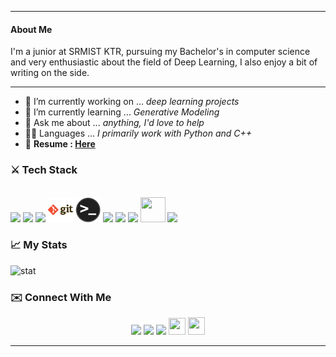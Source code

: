 

----




#### About Me
I'm a junior at SRMIST KTR, pursuing my Bachelor's in computer science and very enthusiastic about the field of Deep Learning, I also enjoy a bit of writing on the side.



---


 - 🔭 I’m currently working on ... *deep learning projects*
 - 🌱 I’m currently learning ... *Generative Modeling*
 - 💬 Ask me about ... *anything, I'd love to help*
 - 👨‍💻 Languages ... *I primarily work with Python and C++*
 - 🙋 **Resume : [Here](https://drive.google.com/file/d/1D2SL17VsW8ktyd-oj9Cp-QDIQ2AtQxE1/view?usp=sharing)**




### ⚔️ Tech Stack

<br>
<code><img height="40" src="https://github.com/gilbarbara/logos/blob/master/logos/python.svg"></code>
    <code><img height="40" src="https://pytorch.org/assets/images/pytorch-logo.png"></code>
    <code><img height="40" src="https://github.com/gilbarbara/logos/blob/master/logos/c-plusplus.svg"></code>
   <code><img height="40" src="https://raw.githubusercontent.com/github/explore/80688e429a7d4ef2fca1e82350fe8e3517d3494d/topics/git/git.png"></code>
   <code><img height="40" src="https://raw.githubusercontent.com/github/explore/80688e429a7d4ef2fca1e82350fe8e3517d3494d/topics/terminal/terminal.png"></code>
   <code><img height="40" src="https://seeklogo.net/wp-content/uploads/2020/03/Linux-logo.png"></code>
   <code><img height="40" src="https://www.nicepng.com/png/full/223-2233246_heroku-logo-salesforce-heroku.png"></code>
   <code><img height="40" src="https://qphs.fs.quoracdn.net/main-qimg-748316a749bdb46f5cdbe02e976e5500.webp"></code>
   <code><img height="40" img width="40" src="https://d2h0cx97tjks2p.cloudfront.net/blogs/wp-content/uploads/sites/2/2019/07/scikit-learn-logo.png"></code>
   <code><img height="40" src="https://cdn0.iconfinder.com/data/icons/octicons/1024/markdown-512.png"></code>
   
   
   
  

<br>


### 📈 My Stats<br>
![stat](https://github-readme-stats.vercel.app/api?username=pksenpai&show_icons=true&theme=radical)

### ✉️ Connect With Me<br>
<p align="center">
<a href="mailto:mr.kumar.parikshit@gmail.com"><img src="https://img.shields.io/badge/Gmail-D14836?style=for-the-badge&logo=gmail&logoColor=white"></a>
<a href="https://www.linkedin.com/in/parikshitkumar1/"><img src="https://img.shields.io/badge/LinkedIn-0077B5?style=for-the-badge&logo=linkedin&logoColor=white"></a> 
<a href="https://medium.com/@parikshitkumar1"><img src="https://img.shields.io/badge/Medium-12100E?style=for-the-badge&logo=medium&logoColor=white"></a>
<a href="https://www.kaggle.com/parikshitkumar"><img src="https://cdn4.iconfinder.com/data/icons/logos-and-brands/512/189_Kaggle_logo_logos-512.png" height="27px" width="27px alt="Sourcerer></a>
<a href="https://myanimelist.net/profile/pksenpai"><img src="https://upload.wikimedia.org/wikipedia/commons/7/7a/MyAnimeList_Logo.png" height="27.5px" width="27.5px alt="Sourcerer></a>

 







----







